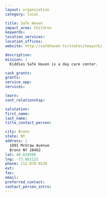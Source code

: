```yaml
---
layout: organization
category: local

title: Safe Haven
impact_area: Children
keywords: 
location_services: 
location_offices: 
website: http://safehaven.tv/states/newyork/

description: 
mission: |
  Kiddies Safe Haven is a day care center.

cash_grants: 
grants: 
service_opp: 
services: 

learn: 
cont_relationship: 

salutation: 
first_name: 
last_name: 
title_contact_person: 

city: Bronx
state: NY
address: |
  1891 McGraw Avenue     
  Bronx NY 10462
lat: 40.834506
lng: -73.862125
phone: 212-870-0220
ext: 
fax: 
email: 
preferred_contact: 
contact_person_intro: 
---
```

